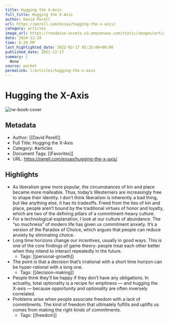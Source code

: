 ```yaml
---
title: Hugging the X-Axis
full_title: Hugging the X-Axis
author: David Perell
url: https://perell.com/essay/hugging-the-x-axis/
category: articles
image_url: https://readwise-assets.s3.amazonaws.com/static/images/article2.74d541386bbf.png
date: 2024-12-29
time: 6:39 PM
last_highlighted_date: 2022-02-17 05:25:06+00:00
published_date: 2021-12-17
summary: |
  None
source: pocket
permalink: l/articles/hugging-the-x-axis
---
```

# Hugging the X-Axis

![rw-book-cover](https://readwise-assets.s3.amazonaws.com/static/images/article2.74d541386bbf.png)

## Metadata
- Author: [[David Perell]]
- Full Title: Hugging the X-Axis
- Category: #articles
- Document Tags: [[Favorites]] 
- URL: https://perell.com/essay/hugging-the-x-axis/

## Highlights
- As liberalism grew more popular, the circumstances of kin and place became more malleable. Thus, today’s Westerners are increasingly free to shape their identity. I don’t think liberalism is inherently a bad thing, but like anything else, it has its tradeoffs. Freed from the ties of kin and place, people aren’t bound by the traditional virtues of honor and loyalty, which are two of the defining pillars of a commitment-heavy culture.
- For a technological explanation, I look at our culture of abundance. The “so muchness” of modern life has given us commitment anxiety. It’s a version of the Paradox of Choice, which argues that people can reduce anxiety by eliminating choice.
- Long time horizons change our incentives, usually in good ways. This is one of the core findings of game theory: people treat each other better when they intend to interact repeatedly in the future.
    - Tags: [[personal-growth]] 
- The point is that a decision that’s irrational with a short time horizon can be hyper-rational with a long one.
    - Tags: [[decision-making]] 
- People think they’ll be happy if they don’t have any obligations. In actuality, total optionality is a recipe for emptiness — and hugging the X-axis — because opportunity and optionality are often inversely correlated.
- Problems arise when people associate freedom with a lack of commitments. The kind of freedom that ultimately fulfills and uplifts us comes from making the right kinds of commitments.
    - Tags: [[freedom]] 


